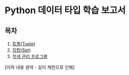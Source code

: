 # Python 데이터 타입 학습 보고서

## 목차
1. [튜플(Tuple)](#1-튜플tuple)
2. [집합(Set)](#2-집합set)
3. [학생 관리 프로그램](#3-학생-관리-프로그램)

[이하 내용 생략 - 길이 제한으로 인해]
